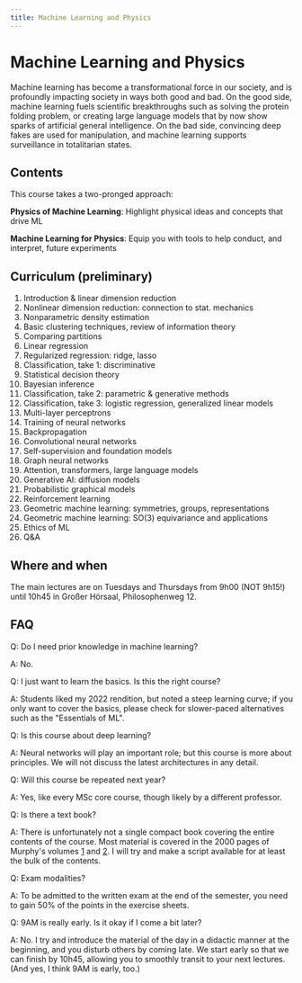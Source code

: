 ```yaml
---
title: Machine Learning and Physics
---
```


# Machine Learning and Physics

Machine learning has become a transformational force in our society, and is profoundly impacting society in ways both good and bad. On the good side, machine learning fuels scientific breakthroughs such as solving the protein folding problem, or creating large language models that by now show sparks of artificial general intelligence. On the bad side, convincing deep fakes are used for manipulation, and machine learning supports surveillance in totalitarian states. 


## Contents

This course takes a two-pronged approach: 

**Physics of Machine Learning**: Highlight physical ideas and concepts that drive ML

**Machine Learning for Physics**: Equip you with tools to help conduct, and interpret, future experiments

<!-- The course introduces some of the most important techniques for inference, and for regression, classification, dimension reduction and density estimation; and it emphasizes the physical ideas and laws needed to make these work. See below for a more detailed curriculum. -->


## Curriculum (preliminary) 

1. Introduction & linear dimension reduction  
2. Nonlinear dimension reduction: connection to stat. mechanics  
3. Nonparametric density estimation  
4. Basic clustering techniques, review of information theory  
5. Comparing partitions  
6. Linear regression  
7. Regularized regression: ridge, lasso  
8. Classification, take 1: discriminative  
9. Statistical decision theory  
10. Bayesian inference  
11. Classification, take 2: parametric & generative methods  
12. Classification, take 3: logistic regression, generalized linear models  
13. Multi-layer perceptrons  
14. Training of neural networks  
15. Backpropagation  
16. Convolutional neural networks  
17. Self-supervision and foundation models  
18. Graph neural networks  
19. Attention, transformers, large language models  
20. Generative AI: diffusion models  
21. Probabilistic graphical models  
22. Reinforcement learning  
23. Geometric machine learning: symmetries, groups, representations  
24. Geometric machine learning: SO(3) equivariance and applications  
25. Ethics of ML  
26. Q&A
    
## Where and when 

<!--    The course starts with a python refresher in the tutorial on Oct 17th or 18th (identical content). Unless you are familiar with python and it's basic scientific stack (jupyter, numpy, matplotlib, scipy), please take part to help you solve the computational exercises. -->
    
The main lectures are on Tuesdays and Thursdays from 9h00 (NOT 9h15!) until 10h45 in Großer Hörsaal, Philosophenweg 12.

## FAQ

Q: Do I need prior knowledge in machine learning?

A: No.

Q: I just want to learn the basics. Is this the right course?

A: Students liked my 2022 rendition, but noted a steep learning curve; if you only want to cover the basics, please check for slower-paced alternatives such as the "Essentials of ML".
    
Q: Is this course about deep learning?

A: Neural networks will play an important role; but this course is more about principles. We will not discuss the latest architectures in any detail.
    
Q: Will this course be repeated next year?

A: Yes, like every MSc core course, though likely by a different professor.  
    
Q: Is there a text book?

A: There is unfortunately not a single compact book covering the entire contents of the course. Most material is covered in the 2000 pages of Murphy's volumes [1](https://probml.github.io/pml-book/book1.html) and [2](https://probml.github.io/pml-book/book2.html). I will try and make a script available for at least the bulk of the contents. 
    
Q: Exam modalities?
    
A: To be admitted to the written exam at the end of the semester, you need to gain 50% of the points in the exercise sheets.

Q: 9AM is really early. Is it okay if I come a bit later? 

A: No. I try and introduce the material of the day in a didactic manner at the beginning, and you disturb others by coming late. We start early so that we can finish by 10h45, allowing you to smoothly transit to your next lectures. (And yes, I think 9AM is early, too.) 


